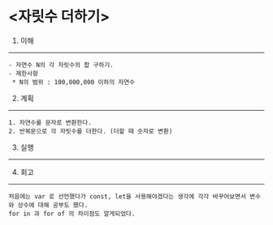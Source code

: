# <자릿수 더하기>

1. 이해

---

    - 자연수 N의 각 자릿수의 합 구하기.
    - 제한사항
     * N의 범위 : 100,000,000 이하의 자연수

2. 계획

---

    1. 자연수를 문자로 변환한다.
    2. 반복문으로 각 자릿수를 더한다. (더할 때 숫자로 변환)

3. 실행

---

4. 회고

---

    처음에는 var 로 선언했다가 const, let을 사용해야겠다는 생각에 각각 바꾸어보면서 변수와 상수에 대해 공부도 했다.
    for in 과 for of 의 차이점도 알게되었다.
